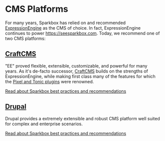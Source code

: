# CMS Platforms

For many years, Sparkbox has relied on and recommended [ExpressionEngine] as the CMS of choice. In fact, ExpressionEngine continues to power https://seesparkbox.com. Today, we recommend one of two CMS platforms:

## [CraftCMS]

"EE" proved flexible, extensible, customizable, and powerful for many years. As it's de-facto successor, [CraftCMS] builds on the strengths of ExpressionEngine, while making first class many of the features for which the [Pixel and Tonic plugins][pixelandtonic] were renowned.

[Read about Sparkbox best practices and recommendations](./craftcms.md)

## [Drupal]

Drupal provides a extremely extensible and robust CMS platform well suited for complex and enterprise scenarios.

[Read about Sparkbox best practices and recommendations](./drupal.md)

[CraftCMS]: https://craftcms.com
[Drupal]: https://www.drupal.org/
[pixelandtonic]: https://pixelandtonic.com/blog/eeharbor-acquires-ee-addons
[ExpressionEngine]: https://expressionengine.com
